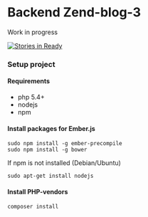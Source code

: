 Backend Zend-blog-3
===================

Work in progress

[![Stories in Ready](https://badge.waffle.io/morontt/zend-blog-3-backend.svg?label=ready&title=Ready)](http://waffle.io/morontt/zend-blog-3-backend)

### Setup project

#### Requirements

- php 5.4+
- nodejs
- npm

#### Install packages for Ember.js

    sudo npm install -g ember-precompile
    sudo npm install -g bower

If npm is not installed (Debian/Ubuntu)

    sudo apt-get install nodejs

#### Install PHP-vendors

    composer install
